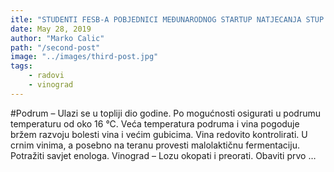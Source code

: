 ```yaml
---
itle: "STUDENTI FESB-A POBJEDNICI MEĐUNARODNOG STARTUP NATJECANJA STUP!"
date: May 28, 2019
author: "Marko Calic"
path: "/second-post"
image: "../images/third-post.jpg"
tags:
    - radovi
    - vinograd
---
```


#Podrum – Ulazi se u topliji dio godine. Po mogućnosti osigurati u podrumu temperaturu od oko 16 °C. Veća temperatura podruma i vina pogoduje bržem razvoju bolesti vina i većim gubicima. Vina redovito kontrolirati. U crnim vinima, a posebno na teranu provesti malolaktičnu fermentaciju. Potražiti savjet enologa. Vinograd – Lozu okopati i preorati. Obaviti prvo …
